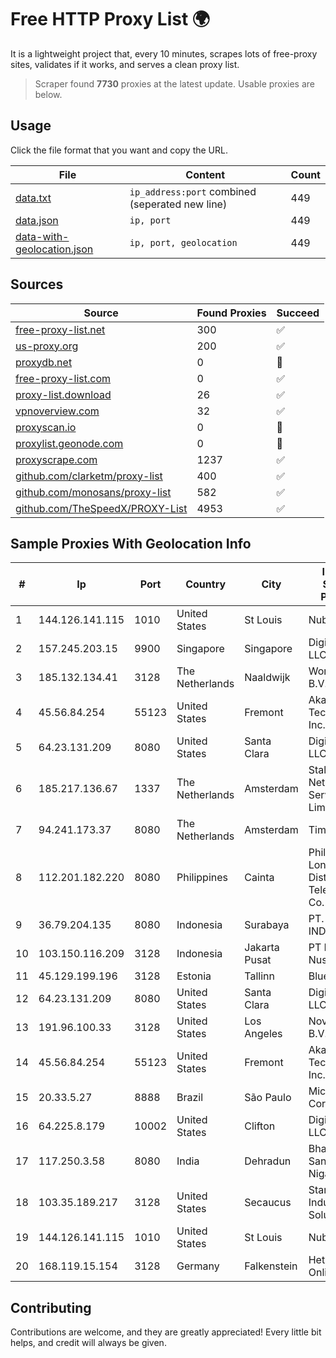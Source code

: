 
# Free HTTP Proxy List 🌍

It is a lightweight project that, every 10 minutes, scrapes lots of free-proxy sites, validates if it works, and serves a clean proxy list.


> Scraper found **7730** proxies at the latest update. Usable proxies are below.

## Usage

Click the file format that you want and copy the URL.


|File|Content|Count|
|----|-------|-----|
|[data.txt](https://raw.githubusercontent.com/themiralay/Proxy-List-World/master/data.txt)|`ip_address:port` combined (seperated new line)|449|
|[data.json](https://raw.githubusercontent.com/themiralay/Proxy-List-World/master/data.json)|`ip, port`|449|
|[data-with-geolocation.json](https://raw.githubusercontent.com/themiralay/Proxy-List-World/master/data-with-geolocation.json)|`ip, port, geolocation`|449|

## Sources

|Source|Found Proxies|Succeed|
|------|-------------|-------|
|[free-proxy-list.net](https://free-proxy-list.net)|300|✅|
|[us-proxy.org](https://www.us-proxy.org)|200|✅|
|[proxydb.net](http://proxydb.net)|0|🚫|
|[free-proxy-list.com](https://free-proxy-list.com/?page=&port=&type%5B%5D=http&type%5B%5D=https&up_time=0&search=Search)|0|✅|
|[proxy-list.download](https://www.proxy-list.download/HTTP)|26|✅|
|[vpnoverview.com](https://vpnoverview.com/privacy/anonymous-browsing/free-proxy-servers)|32|✅|
|[proxyscan.io](https://www.proxyscan.io)|0|🚫|
|[proxylist.geonode.com](https://proxylist.geonode.com/api/proxy-list?limit=300&page=1&sort_by=lastChecked&sort_type=desc&protocols=http,https)|0|🚫|
|[proxyscrape.com](https://api.proxyscrape.com/v2/?request=displayproxies&protocol=http&timeout=10000&country=all&ssl=all&anonymity=all)|1237|✅|
|[github.com/clarketm/proxy-list](https://raw.githubusercontent.com/clarketm/proxy-list/master/proxy-list-raw.txt)|400|✅|
|[github.com/monosans/proxy-list](https://raw.githubusercontent.com/monosans/proxy-list/main/proxies/http.txt)|582|✅|
|[github.com/TheSpeedX/PROXY-List](https://raw.githubusercontent.com/TheSpeedX/PROXY-List/master/http.txt)|4953|✅|


## Sample Proxies With Geolocation Info

|#|Ip|Port|Country|City|Internet Service Provider|
|-|--|----|-------|----|-------------------------|
|1|144.126.141.115|1010|United States|St Louis|Nubes, LLC|
|2|157.245.203.15|9900|Singapore|Singapore|DigitalOcean, LLC|
|3|185.132.134.41|3128|The Netherlands|Naaldwijk|WorldStream B.V.|
|4|45.56.84.254|55123|United States|Fremont|Akamai Technologies, Inc.|
|5|64.23.131.209|8080|United States|Santa Clara|DigitalOcean, LLC|
|6|185.217.136.67|1337|The Netherlands|Amsterdam|Stallion Network Services Limited|
|7|94.241.173.37|8080|The Netherlands|Amsterdam|TimeWeb Ltd.|
|8|112.201.182.220|8080|Philippines|Cainta|Philippine Long Distance Telephone Co.|
|9|36.79.204.135|8080|Indonesia|Surabaya|PT. TELKOM INDONESIA|
|10|103.150.116.209|3128|Indonesia|Jakarta Pusat|PT Biznet Gio Nusantara|
|11|45.129.199.196|3128|Estonia|Tallinn|BlueVPS OU|
|12|64.23.131.209|8080|United States|Santa Clara|DigitalOcean, LLC|
|13|191.96.100.33|3128|United States|Los Angeles|NovoServe B.V.|
|14|45.56.84.254|55123|United States|Fremont|Akamai Technologies, Inc.|
|15|20.33.5.27|8888|Brazil|São Paulo|Microsoft Corporation|
|16|64.225.8.179|10002|United States|Clifton|DigitalOcean, LLC|
|17|117.250.3.58|8080|India|Dehradun|Bharat Sanchar Nigam Ltd|
|18|103.35.189.217|3128|United States|Secaucus|Stark Industries Solutions LTD|
|19|144.126.141.115|1010|United States|St Louis|Nubes, LLC|
|20|168.119.15.154|3128|Germany|Falkenstein|Hetzner Online GmbH|



## Contributing

Contributions are welcome, and they are greatly appreciated! Every
little bit helps, and credit will always be given.

